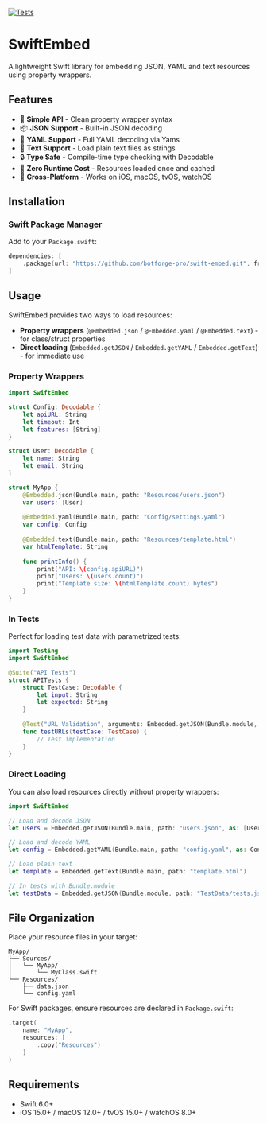 [![Tests](https://github.com/botforge-pro/swift-embed/actions/workflows/tests.yml/badge.svg)](https://github.com/botforge-pro/swift-embed/actions/workflows/tests.yml)

# SwiftEmbed

A lightweight Swift library for embedding JSON, YAML and text resources using property wrappers.

## Features

- 🎯 **Simple API** - Clean property wrapper syntax
- 📦 **JSON Support** - Built-in JSON decoding
- 📝 **YAML Support** - Full YAML decoding via Yams
- 📄 **Text Support** - Load plain text files as strings
- 🔒 **Type Safe** - Compile-time type checking with Decodable
- 🚀 **Zero Runtime Cost** - Resources loaded once and cached
- 📱 **Cross-Platform** - Works on iOS, macOS, tvOS, watchOS

## Installation

### Swift Package Manager

Add to your `Package.swift`:

```swift
dependencies: [
    .package(url: "https://github.com/botforge-pro/swift-embed.git", from: "1.0.0")
]
```

## Usage

SwiftEmbed provides two ways to load resources:
- **Property wrappers** (`@Embedded.json` / `@Embedded.yaml` / `@Embedded.text`) - for class/struct properties
- **Direct loading** (`Embedded.getJSON` / `Embedded.getYAML` / `Embedded.getText`) - for immediate use

### Property Wrappers

```swift
import SwiftEmbed

struct Config: Decodable {
    let apiURL: String
    let timeout: Int
    let features: [String]
}

struct User: Decodable {
    let name: String
    let email: String
}

struct MyApp {
    @Embedded.json(Bundle.main, path: "Resources/users.json")
    var users: [User]
    
    @Embedded.yaml(Bundle.main, path: "Config/settings.yaml")
    var config: Config
    
    @Embedded.text(Bundle.main, path: "Resources/template.html")
    var htmlTemplate: String
    
    func printInfo() {
        print("API: \(config.apiURL)")
        print("Users: \(users.count)")
        print("Template size: \(htmlTemplate.count) bytes")
    }
}
```

### In Tests

Perfect for loading test data with parametrized tests:

```swift
import Testing
import SwiftEmbed

@Suite("API Tests")
struct APITests {
    struct TestCase: Decodable {
        let input: String
        let expected: String
    }
    
    @Test("URL Validation", arguments: Embedded.getJSON(Bundle.module, path: "TestData/url_tests.json", as: [TestCase].self))
    func testURLs(testCase: TestCase) {
        // Test implementation
    }
}
```

### Direct Loading

You can also load resources directly without property wrappers:

```swift
import SwiftEmbed

// Load and decode JSON
let users = Embedded.getJSON(Bundle.main, path: "users.json", as: [User].self)

// Load and decode YAML
let config = Embedded.getYAML(Bundle.main, path: "config.yaml", as: Config.self)

// Load plain text
let template = Embedded.getText(Bundle.main, path: "template.html")

// In tests with Bundle.module
let testData = Embedded.getJSON(Bundle.module, path: "TestData/tests.json", as: [TestCase].self)
```

## File Organization

Place your resource files in your target:

```
MyApp/
├── Sources/
│   └── MyApp/
│       └── MyClass.swift
└── Resources/
    ├── data.json
    └── config.yaml
```

For Swift packages, ensure resources are declared in `Package.swift`:

```swift
.target(
    name: "MyApp",
    resources: [
        .copy("Resources")
    ]
)
```

## Requirements

- Swift 6.0+
- iOS 15.0+ / macOS 12.0+ / tvOS 15.0+ / watchOS 8.0+